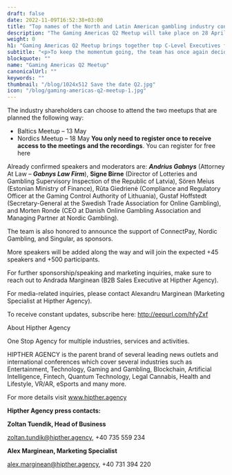 ```yaml
---
draft: false
date: 2022-11-09T16:52:38+03:00
title: "Top names of the North and Latin American gambling industry confirmed for the Gaming Americas Q2 Meetup (29 April)"
description: "The Gaming Americas Q2 Meetup will take place on 28 April and the team at Hipther Agency are excited to confirm +2000 participants and +60 industry speakers from North and Latin America"
weight: 0
h1: "Gaming Americas Q2 Meetup brings together top C-Level Executives for a very important virtual Meetup"
subtitle: "<p>To keep the momentum going, the team has once again decided to highlight some of the most talked-about topics in the regions, and will stress on keeping the relaxed format which allows the audience to join in on the panels and add their own insights."
blockquote: ""
name: "Gaming Americas Q2 Meetup"
canonicalUrl: ""
keywords: ""
thumbnail: "/blog/1024x512 Save the date Q2.jpg"
icon: "/blog/gaming-americas-q2-meetup-1.jpg"
---
```


The industry shareholders can choose to attend the two meetups that are planned the following way:

- Baltics Meetup – 13 May
- Nordics Meetup – 18 May
**You only need to register once to receive access to the meetings and the recordings**. You can register for free here

Already confirmed speakers and moderators are: ***Andrius Gabnys*** (Attorney At Law – ***Gabnys Law Firm***), **Signe Birne** (Director of Lotteries and Gambling Supervisory Inspection of the Republic of Latvia), Sören Meius (Estonian Ministry of Finance), Rūta Giedrienė (Compliance and Regulatory Officer at the Gaming Control Authority of Lithuania), Gustaf Hoffstedt (Secretary-General at the Swedish Trade Association for Online Gambling), and Morten Ronde (CEO at Danish Online Gambling Association and Managing Partner at Nordic Gambling).

The team is also honored to announce the support of ConnectPay, Nordic Gambling, and Singular, as sponsors.

More speakers will be added along the way and will join the expected +45 speakers and +500 participants.

For further sponsorship/speaking and marketing inquiries, make sure to reach out to Andrada Marginean (B2B Sales Executive at Hipther Agency).

For media-related inquiries, please contact Alexandru Marginean (Marketing Specialist at Hipther Agency).

To receive constant updates, subscribe here: http://eepurl.com/hfyZxf

About Hipther Agency

One Stop Agency for multiple industries, services and activities.

HIPTHER AGENCY is the parent brand of several leading news outlets and international conferences which cover several industries such as Entertainment, Technology, Gaming and Gambling, Blockchain, Artificial Intelligence, Fintech, Quantum Technology, Legal Cannabis, Health and Lifestyle, VR/AR, eSports and many more.

For more details visit www.hipther.agency

**Hipther Agency press contacts:**

**Zoltan Tuendik, Head of Business**

zoltan.tundik@hipther.agency, +40 735 559 234

**Alex Marginean, Marketing Specialist**

alex.marginean@hipther.agency, +40 731 394 220